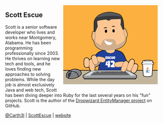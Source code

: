 <img src="images/scott.png" alt="scott avatar" style="float:right; margin:10px;" />

## Scott Escue

Scott is a senior software developer who lives and works near Montgomery, Alabama. He has been programming professionally since 2003. He thrives on learning new tech and tools, and he loves finding new approaches to solving problems. While the day job is almost exclusively Java and web tech, Scott has been diving deeper into Ruby for the last several years on his "fun" projects. Scott is the author of the [Dropwizard EntityManager project](http://scottescue.com/dropwizard-entitymanager/) on GitHub. 

<a href="https://twitter.com/carth3l"><i class="fa fa-twitter"></i> @Carth3l</a> | 
<a href="https://github.com/scottescue"><i class="fa fa-github"></i> ScottEscue</a> |
<a href="http://scottescue.com/" target="_blank"><i class="fa fa-globe"></i> website</a> 

<div style="clear:both;"></div>